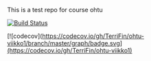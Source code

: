 This is a test repo for course ohtu

[![Build Status](https://travis-ci.org/TerriFin/ohtu-viikko1.svg?branch=master)](https://travis-ci.org/TerriFin/ohtu-viikko1)

[![codecov](https://codecov.io/gh/TerriFin/ohtu-viikko1/branch/master/graph/badge.svg](https://codecov.io/gh/TerriFin/ohtu-viikko1)

